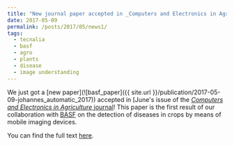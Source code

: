```yaml
---
title: "New journal paper accepted in _Computers and Electronics in Agriculture_"
date: 2017-05-09
permalink: /posts/2017/05/news1/
tags:
  - tecnalia
  - basf
  - agro
  - plants
  - disease
  - image understanding
---
```


We just got a [new paper](![basf_paper]({{ site.url }}/publication/2017-05-09-johannes_automatic_2017)) accepted in [June's issue of the [_Computers and Electronics in Agriculture_ journal](http://www.sciencedirect.com/science/journal/01681699/138)! 
This paper is the first result of our collaboration with [BASF](https://www.basf.com) on the detection of diseases in crops by means of mobile imaging devices.

You can find the full text [here](http://www.sciencedirect.com/science/article/pii/S016816991631050X).
